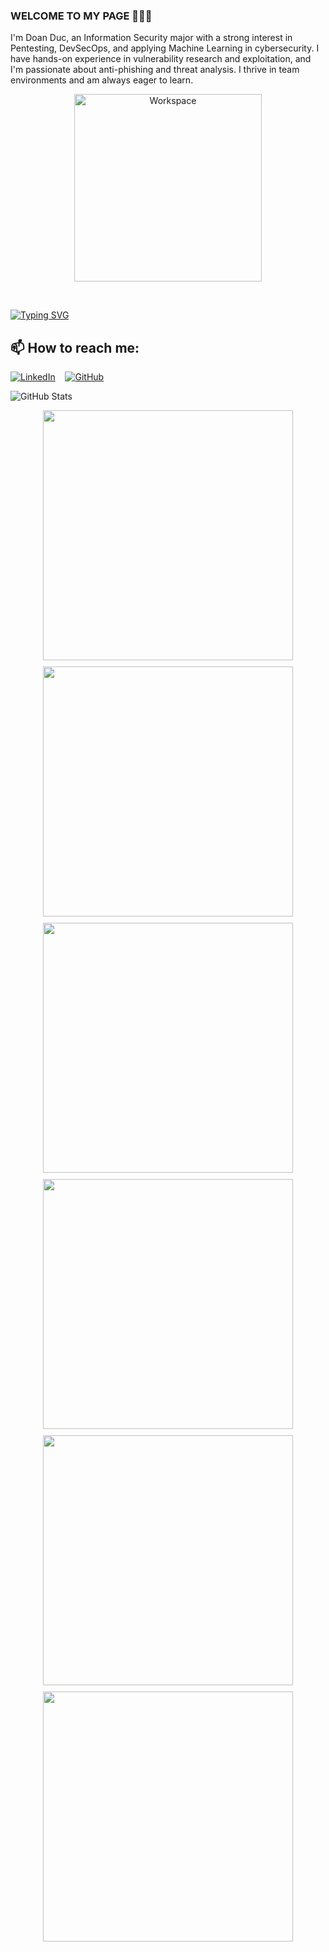 ### WELCOME TO MY PAGE 👋👋👋
I'm Doan Duc, an Information Security major with a strong interest in Pentesting, DevSecOps, and applying Machine Learning in cybersecurity. I have hands-on experience in vulnerability research and exploitation, and I'm passionate about anti-phishing and threat analysis. I thrive in team environments and am always eager to learn.
<br>
<p align="center">
  <img width="300px" src="https://user-images.githubusercontent.com/74038190/229223263-cf2e4b07-2615-4f87-9c38-e37600f8381a.gif" alt="Workspace">
</p>

<br>

[![Typing SVG](https://readme-typing-svg.demolab.com?font=Unbounded&weight=800&size=80&duration=5000&pause=1000&color=FFFFFF&background=1E42FF00&center=true&height=120&width=1000&lines=DOAN+DUC)](https://myozz.carrd.co/)


## 📫 How to reach me: 

[![LinkedIn](https://img.shields.io/badge/LinkedIn-0077B5?logo=linkedin&logoColor=white)](https://www.linkedin.com/in/doanduc1704/)&nbsp;&nbsp;&nbsp; [![GitHub](https://img.shields.io/badge/GitHub-000?logo=github&logoColor=white)](https://github.com/doanmanhducz)

![GitHub Stats](https://github-readme-stats.vercel.app/api?username=doanmanhducz&hide=stars,contribs&show_icons=true&theme=holi&border_color=71a9e&rank_icon=github&line_height=24)

<div style="display: flex; flex-wrap: wrap; justify-content: center; gap: 10px;">
  <a href="https://github.com/doanmanhducz/Eureka2024WEB">
    <img src="https://github-readme-stats.vercel.app/api/pin/?username=doanmanhducz&repo=Eureka2024_Web&theme=radical" width="400"/>
  </a>
  <a href="https://github.com/doanmanhducz/YDCC">
    <img src="https://github-readme-stats.vercel.app/api/pin/?username=doanmanhducz&repo=YDCc&theme=merko" width="400"/>
  </a>
  <a href="https://github.com/doanmanhducz/Apollon_MAB_IDS">
    <img src="https://github-readme-stats.vercel.app/api/pin/?username=doanmanhducz&repo=Apollon_MAB_IDS&theme=gruvbox" width="400"/>
  </a>
  <a href="https://github.com/doanmanhducz/Cryptography-CP-ABE">
    <img src="https://github-readme-stats.vercel.app/api/pin/?username=doanmanhducz&repo=Cryptography_Cp-ABe&theme=dark" width="400"/>
  </a>
  <a href="https://github.com/doanmanhducz/Steganography">
    <img src="https://github-readme-stats.vercel.app/api/pin/?username=doanmanhducz&repo=Steganography&theme=tokyonight" width="400"/>
  </a>
  <a href="https://github.com/doanmanhducz/WebsiteMalwareDetection">
  <img src="https://github-readme-stats.vercel.app/api/pin/?username=doanmanhducz&repo=Website_Malware_Detection&theme=nightowl" width="400" />
  </a>
</div>
 


